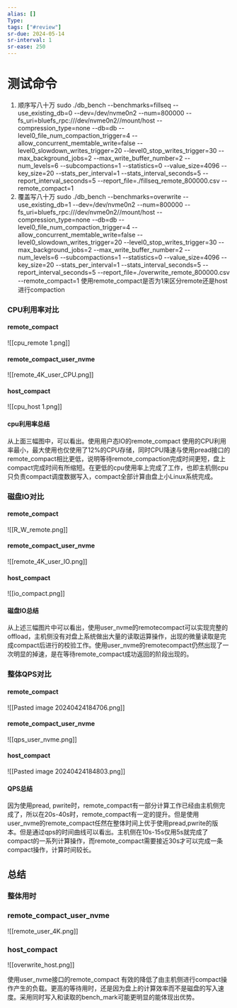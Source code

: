 ```yaml
---
alias: []
Type: 
tags: ["#review"]
sr-due: 2024-05-14
sr-interval: 1
sr-ease: 250
---
```


# 测试命令
1. 顺序写八十万
sudo ./db_bench --benchmarks=fillseq --use_existing_db=0 --dev=/dev/nvme0n2 --num=800000 --fs_uri=bluefs_rpc:///dev/nvme0n2//mount/host --compression_type=none --db=db --level0_file_num_compaction_trigger=4 --allow_concurrent_memtable_write=false --level0_slowdown_writes_trigger=20 --level0_stop_writes_trigger=30 --max_background_jobs=2 --max_write_buffer_number=2 --num_levels=6 --subcompactions=1 --statistics=0 --value_size=4096 --key_size=20 --stats_per_interval=1 --stats_interval_seconds=5 --report_interval_seconds=5 --report_file=./fillseq_remote_800000.csv --remote_compact=1
2. 覆盖写八十万
sudo ./db_bench --benchmarks=overwrite --use_existing_db=1 --dev=/dev/nvme0n2 --num=800000 --fs_uri=bluefs_rpc:///dev/nvme0n2//mount/host --compression_type=none --db=db --level0_file_num_compaction_trigger=4 --allow_concurrent_memtable_write=false --level0_slowdown_writes_trigger=20 --level0_stop_writes_trigger=30 --max_background_jobs=2 --max_write_buffer_number=2 --num_levels=6 --subcompactions=1 --statistics=0 --value_size=4096 --key_size=20 --stats_per_interval=1 --stats_interval_seconds=5 --report_interval_seconds=5 --report_file=./overwrite_remote_800000.csv --remote_compact=1
使用remote_compact是否为1来区分remote还是host进行compaction
### CPU利用率对比
#### remote_compact
![[cpu_remote 1.png]]
#### remote_compact_user_nvme
![[remote_4K_user_CPU.png]]
#### host_compact
![[cpu_host 1.png]]
#### cpu利用率总结
从上面三幅图中，可以看出。使用用户态IO的remote_compact 使用的CPU利用率最小，最大使用也仅使用了12%的CPU存储，同时CPU降速与使用pread接口的remote_compact相比更低，说明等待remote_compaction完成时间更短，盘上compact完成时间有所缩短。在更低的cpu使用率上完成了工作，也即主机侧cpu只负责compact调度数据写入，compact全部计算由盘上小Linux系统完成。
### 磁盘IO对比
#### remote_compact
![[R_W_remote.png]]
#### remote_compact_user_nvme
![[remote_4K_user_IO.png]]
#### host_compact
![[io_compact.png]]
#### 磁盘IO总结
从上述三幅图片中可以看出，使用user_nvme的remotecompact可以实现完整的offload，主机侧没有对盘上系统做出大量的读取运算操作，出现的微量读取是完成compact后进行的校验工作。使用user_nvme的remotecompact仍然出现了一次明显的掉速，是在等待remote_compact成功返回的阶段出现的。
### 整体QPS对比
#### remote_compact
![[Pasted image 20240424184706.png]]
#### remote_compact_user_nvme
![[qps_user_nvme.png]]
#### host_compact
![[Pasted image 20240424184803.png]]
#### QPS总结
因为使用pread, pwrite时，remote_compact有一部分计算工作已经由主机侧完成了，所以在20s-40s时，remote_compact有一定的提升。但是使用user_nvme的remote_compact任然在整体时间上优于使用pread,pwrite的版本。但是通过qps的时间曲线可以看出。主机侧在10s-15s仅用5s就完成了compact的一系列计算操作，而remote_compact需要接近30s才可以完成一条compact操作，计算时间较长。
## 总结
### 整体用时
### remote_compact_user_nvme
![[remote_user_4K.png]]
### host_compact
![[overwrite_host.png]]

使用user_nvme接口的remote_compact 有效的降低了由主机侧进行compact操作产生的负载。更高的等待用时，还是因为盘上的计算效率而不是磁盘的写入速度。采用同时写入和读取的bench_mark可能更明显的能体现出优势。